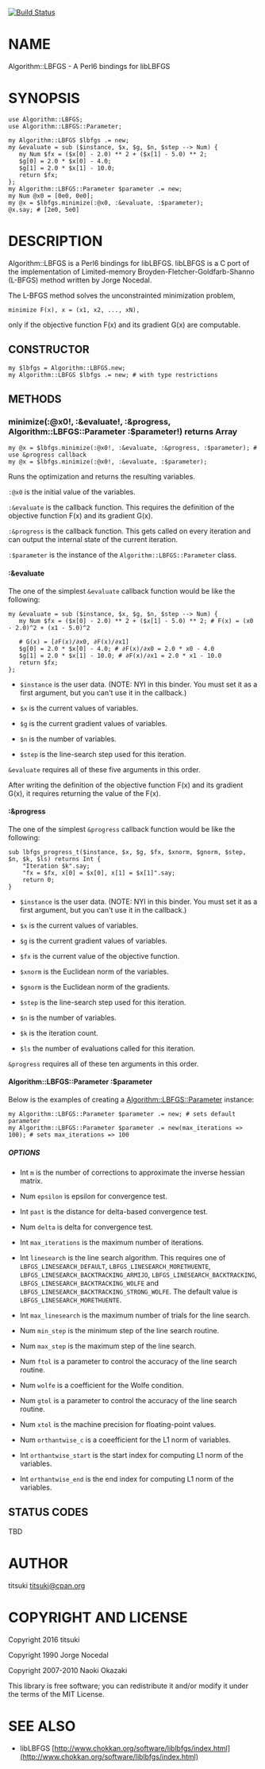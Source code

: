 [![Build Status](https://travis-ci.org/titsuki/p6-Algorithm-LBFGS.svg?branch=master)](https://travis-ci.org/titsuki/p6-Algorithm-LBFGS)

NAME
====

Algorithm::LBFGS - A Perl6 bindings for libLBFGS

SYNOPSIS
========

    use Algorithm::LBFGS;
    use Algorithm::LBFGS::Parameter;

    my Algorithm::LBFGS $lbfgs .= new;
    my &evaluate = sub ($instance, $x, $g, $n, $step --> Num) {
       my Num $fx = ($x[0] - 2.0) ** 2 + ($x[1] - 5.0) ** 2;
       $g[0] = 2.0 * $x[0] - 4.0;
       $g[1] = 2.0 * $x[1] - 10.0;
       return $fx;
    };
    my Algorithm::LBFGS::Parameter $parameter .= new;
    my Num @x0 = [0e0, 0e0];
    my @x = $lbfgs.minimize(:@x0, :&evaluate, :$parameter);
    @x.say; # [2e0, 5e0]

DESCRIPTION
===========

Algorithm::LBFGS is a Perl6 bindings for libLBFGS. libLBFGS is a C port of the implementation of Limited-memory Broyden-Fletcher-Goldfarb-Shanno (L-BFGS) method written by Jorge Nocedal.

The L-BFGS method solves the unconstrainted minimization problem,

    minimize F(x), x = (x1, x2, ..., xN),

only if the objective function F(x) and its gradient G(x) are computable.

CONSTRUCTOR
-----------

    my $lbfgs = Algorithm::LBFGS.new;
    my Algorithm::LBFGS $lbfgs .= new; # with type restrictions

METHODS
-------

### minimize(:@x0!, :&evaluate!, :&progress, Algorithm::LBFGS::Parameter :$parameter!) returns Array

    my @x = $lbfgs.minimize(:@x0!, :&evaluate, :&progress, :$parameter); # use &progress callback
    my @x = $lbfgs.minimize(:@x0!, :&evaluate, :$parameter);

Runs the optimization and returns the resulting variables.

`:@x0` is the initial value of the variables.

`:&evaluate` is the callback function. This requires the definition of the objective function F(x) and its gradient G(x).

`:&progress` is the callback function. This gets called on every iteration and can output the internal state of the current iteration.

`:$parameter` is the instance of the `Algorithm::LBFGS::Parameter` class.

#### :&evaluate

The one of the simplest `&evaluate` callback function would be like the following:

    my &evaluate = sub ($instance, $x, $g, $n, $step --> Num) {
       my Num $fx = ($x[0] - 2.0) ** 2 + ($x[1] - 5.0) ** 2; # F(x) = (x0 - 2.0)^2 + (x1 - 5.0)^2

       # G(x) = [∂F(x)/∂x0, ∂F(x)/∂x1]
       $g[0] = 2.0 * $x[0] - 4.0; # ∂F(x)/∂x0 = 2.0 * x0 - 4.0
       $g[1] = 2.0 * $x[1] - 10.0; # ∂F(x)/∂x1 = 2.0 * x1 - 10.0
       return $fx;
    };

  * `$instance` is the user data. (NOTE: NYI in this binder. You must set it as a first argument, but you can't use it in the callback.)

  * `$x` is the current values of variables.

  * `$g` is the current gradient values of variables.

  * `$n` is the number of variables.

  * `$step` is the line-search step used for this iteration.

`&evaluate` requires all of these five arguments in this order.

After writing the definition of the objective function F(x) and its gradient G(x), it requires returning the value of the F(x).

#### :&progress

The one of the simplest `&progress` callback function would be like the following:

    sub lbfgs_progress_t($instance, $x, $g, $fx, $xnorm, $gnorm, $step, $n, $k, $ls) returns Int {
	    "Iteration $k".say;
	    "fx = $fx, x[0] = $x[0], x[1] = $x[1]".say;
	    return 0;
    }

  * `$instance` is the user data. (NOTE: NYI in this binder. You must set it as a first argument, but you can't use it in the callback.)

  * `$x` is the current values of variables.

  * `$g` is the current gradient values of variables.

  * `$fx` is the current value of the objective function.

  * `$xnorm` is the Euclidean norm of the variables.

  * `$gnorm` is the Euclidean norm of the gradients.

  * `$step` is the line-search step used for this iteration.

  * `$n` is the number of variables.

  * `$k` is the iteration count.

  * `$ls` the number of evaluations called for this iteration.

`&progress` requires all of these ten arguments in this order.

#### Algorithm::LBFGS::Parameter :$parameter

Below is the examples of creating a <Algorithm::LBFGS::Parameter> instance:

    my Algorithm::LBFGS::Parameter $parameter .= new; # sets default parameter
    my Algorithm::LBFGS::Parameter $parameter .= new(max_iterations => 100); # sets max_iterations => 100

##### OPTIONS

  * Int `m` is the number of corrections to approximate the inverse hessian matrix.

  * Num `epsilon` is epsilon for convergence test.

  * Int `past` is the distance for delta-based convergence test.

  * Num `delta` is delta for convergence test.

  * Int `max_iterations` is the maximum number of iterations.

  * Int `linesearch` is the line search algorithm. This requires one of `LBFGS_LINESEARCH_DEFAULT`, `LBFGS_LINESEARCH_MORETHUENTE`, `LBFGS_LINESEARCH_BACKTRACKING_ARMIJO`, `LBFGS_LINESEARCH_BACKTRACKING`, `LBFGS_LINESEARCH_BACKTRACKING_WOLFE` and `LBFGS_LINESEARCH_BACKTRACKING_STRONG_WOLFE`. The default value is `LBFGS_LINESEARCH_MORETHUENTE`.

  * Int `max_linesearch` is the maximum number of trials for the line search.

  * Num `min_step` is the minimum step of the line search routine.

  * Num `max_step` is the maximum step of the line search.

  * Num `ftol` is a parameter to control the accuracy of the line search routine.

  * Num `wolfe` is a coefficient for the Wolfe condition.

  * Num `gtol` is a parameter to control the accuracy of the line search routine.

  * Num `xtol` is the machine precision for floating-point values.

  * Num `orthantwise_c` is a coeefficient for the L1 norm of variables.

  * Int `orthantwise_start` is the start index for computing L1 norm of the variables.

  * Int `orthantwise_end` is the end index for computing L1 norm of the variables.

STATUS CODES
------------

TBD

AUTHOR
======

titsuki <titsuki@cpan.org>

COPYRIGHT AND LICENSE
=====================

Copyright 2016 titsuki

Copyright 1990 Jorge Nocedal

Copyright 2007-2010 Naoki Okazaki

This library is free software; you can redistribute it and/or modify it under the terms of the MIT License.

SEE ALSO
========

  * libLBFGS [http://www.chokkan.org/software/liblbfgs/index.html](http://www.chokkan.org/software/liblbfgs/index.html)
